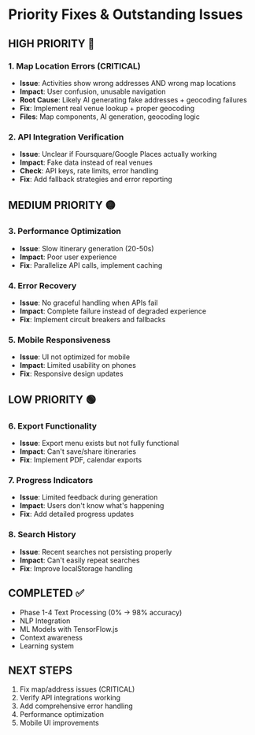 # Priority Fixes & Outstanding Issues

## HIGH PRIORITY 🔴

### 1. Map Location Errors (CRITICAL)
- **Issue**: Activities show wrong addresses AND wrong map locations
- **Impact**: User confusion, unusable navigation
- **Root Cause**: Likely AI generating fake addresses + geocoding failures
- **Fix**: Implement real venue lookup + proper geocoding
- **Files**: Map components, AI generation, geocoding logic

### 2. API Integration Verification
- **Issue**: Unclear if Foursquare/Google Places actually working
- **Impact**: Fake data instead of real venues
- **Check**: API keys, rate limits, error handling
- **Fix**: Add fallback strategies and error reporting

## MEDIUM PRIORITY 🟡

### 3. Performance Optimization
- **Issue**: Slow itinerary generation (20-50s)
- **Impact**: Poor user experience
- **Fix**: Parallelize API calls, implement caching

### 4. Error Recovery
- **Issue**: No graceful handling when APIs fail
- **Impact**: Complete failure instead of degraded experience
- **Fix**: Implement circuit breakers and fallbacks

### 5. Mobile Responsiveness
- **Issue**: UI not optimized for mobile
- **Impact**: Limited usability on phones
- **Fix**: Responsive design updates

## LOW PRIORITY 🟢

### 6. Export Functionality
- **Issue**: Export menu exists but not fully functional
- **Impact**: Can't save/share itineraries
- **Fix**: Implement PDF, calendar exports

### 7. Progress Indicators
- **Issue**: Limited feedback during generation
- **Impact**: Users don't know what's happening
- **Fix**: Add detailed progress updates

### 8. Search History
- **Issue**: Recent searches not persisting properly
- **Impact**: Can't easily repeat searches
- **Fix**: Improve localStorage handling

## COMPLETED ✅
- Phase 1-4 Text Processing (0% → 98% accuracy)
- NLP Integration
- ML Models with TensorFlow.js
- Context awareness
- Learning system

## NEXT STEPS
1. Fix map/address issues (CRITICAL)
2. Verify API integrations working
3. Add comprehensive error handling
4. Performance optimization
5. Mobile UI improvements